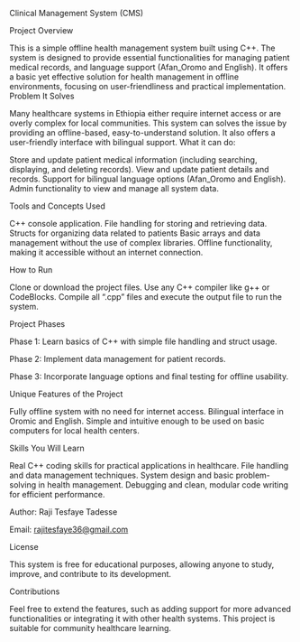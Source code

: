 Clinical Management System (CMS)

Project Overview

This is a simple offline health management system built using C++.
The system is designed to provide essential functionalities for managing patient medical records, and language support (Afan_Oromo and English). It offers a basic yet effective solution for health management in offline environments, focusing on user-friendliness and practical implementation.
Problem It Solves

Many healthcare systems in Ethiopia either require internet access or are overly complex for local communities. This system can  solves the issue by providing an offline-based, easy-to-understand solution. It also offers a user-friendly interface with bilingual support.
What it can do:

Store and update patient medical information (including searching, displaying, and deleting records).
View and update patient details and records.
Support for bilingual language options (Afan_Oromo and English).
Admin functionality to view and manage all system data.

Tools and Concepts Used

C++ console application.
File handling for storing and retrieving data.
Structs for organizing data related to patients 
Basic arrays and data management without the use of complex libraries.
Offline functionality, making it accessible without an internet connection.

How to Run

Clone or download the project files.
Use any C++ compiler like g++ or CodeBlocks.
Compile all “.cpp” files and execute the output file to run the system.

Project Phases

Phase 1: Learn basics of C++ with simple file handling and struct usage.

Phase 2: Implement data management for  patient records.

Phase 3: Incorporate language options and final testing for offline usability.

Unique Features of the Project

Fully offline system with no need for internet access.
Bilingual interface in Oromic and English.
Simple and intuitive enough to be used on basic computers for local health centers.

Skills You Will Learn

Real C++ coding skills for practical applications in healthcare.
File handling and data management techniques.
System design and basic problem-solving in health management.
Debugging and clean, modular code writing for efficient performance.

Author: Raji Tesfaye Tadesse

Email: rajitesfaye36@gmail.com

License

This system is free for educational purposes, allowing anyone to study, improve, and contribute to its development.

Contributions

Feel free to extend the features, such as adding support for more advanced functionalities or integrating it with other health systems. This project is suitable for community healthcare learning.

